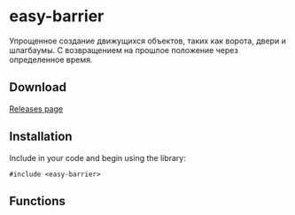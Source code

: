 # easy-barrier 
Упрощенное создание движущихся объектов, таких как ворота, двери и шлагбаумы. С возвращением на прошлое положение через определенное время.

## Download
[Releases page](https://github.com/Bren828/easy-barrier/releases)

## Installation

Include in your code and begin using the library:
```pawn
#include <easy-barrier>
```

## Functions
